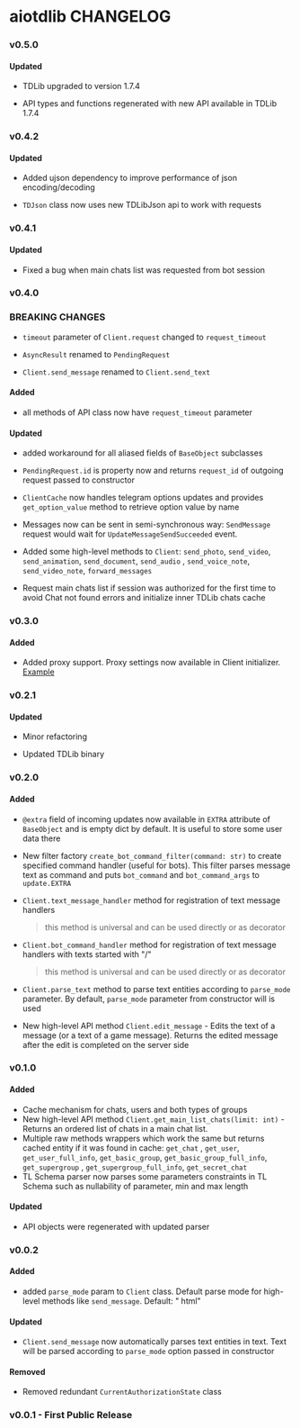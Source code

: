 # aiotdlib CHANGELOG

### v0.5.0

#### Updated

* TDLib upgraded to version 1.7.4

* API types and functions regenerated with new API available in TDLib 1.7.4

### v0.4.2

#### Updated

* Added ujson dependency to improve performance of json encoding/decoding

* `TDJson` class now uses new TDLibJson api to work with requests  

### v0.4.1

#### Updated

* Fixed a bug when main chats list was requested from bot session

### v0.4.0

### BREAKING CHANGES

* `timeout` parameter of `Client.request` changed to `request_timeout`

* `AsyncResult` renamed to `PendingRequest`

* `Client.send_message` renamed to `Client.send_text`

#### Added

* all methods of API class now have `request_timeout` parameter

#### Updated

* added workaround for all aliased fields of `BaseObject` subclasses

* `PendingRequest.id` is property now and returns `request_id` of outgoing request passed to constructor

* `ClientCache` now handles telegram options updates and provides `get_option_value` method to retrieve option value by
  name

* Messages now can be sent in semi-synchronous way: `SendMessage` request would wait for `UpdateMessageSendSucceeded`
  event.

* Added some high-level methods to `Client`: `send_photo`, `send_video`, `send_animation`, `send_document`, `send_audio`
  , `send_voice_note`, `send_video_note`, `forward_messages`

* Request main chats list if session was authorized for the first time to avoid Chat not found errors and initialize
  inner TDLib chats cache

### v0.3.0

#### Added

* Added proxy support. Proxy settings now available in Client
  initializer. [Example](https://github.com/pylakey/aiotdlib#proxy)

### v0.2.1

#### Updated

* Minor refactoring

* Updated TDLib binary

### v0.2.0

#### Added

* `@extra` field of incoming updates now available in `EXTRA` attribute of `BaseObject` and is empty dict by default. It
  is useful to store some user data there

* New filter factory `create_bot_command_filter(command: str)` to create specified command handler (useful for bots).
  This filter parses message text as command and puts `bot_command` and `bot_command_args` to `update.EXTRA`

* `Client.text_message_handler` method for registration of text message handlers
  > this method is universal and can be used directly or as decorator

* `Client.bot_command_handler` method for registration of text message handlers with texts started with "/"
  > this method is universal and can be used directly or as decorator
* `Client.parse_text` method to parse text entities according to `parse_mode` parameter. By default, `parse_mode`
  parameter from constructor will is used

* New high-level API method `Client.edit_message` - Edits the text of a message (or a text of a game message). Returns
  the edited message after the edit is completed on the server side

### v0.1.0

#### Added

* Cache mechanism for chats, users and both types of groups
* New high-level API method `Client.get_main_list_chats(limit: int)` - Returns an ordered list of chats in a main chat
  list.
* Multiple raw methods wrappers which work the same but returns cached entity if it was found in cache: `get_chat`
  , `get_user`, `get_user_full_info`, `get_basic_group`, `get_basic_group_full_info`, `get_supergroup`
  , `get_supergroup_full_info`, `get_secret_chat`
* TL Schema parser now parses some parameters constraints in TL Schema such as nullability of parameter, min and max
  length

#### Updated

* API objects were regenerated with updated parser

### v0.0.2

#### Added

* added `parse_mode` param to `Client` class. Default parse mode for high-level methods like `send_message`. Default: "
  html"

#### Updated

* `Client.send_message` now automatically parses text entities in text. Text will be parsed according to `parse_mode`
  option passed in constructor

#### Removed

* Removed redundant `CurrentAuthorizationState` class

### v0.0.1 - First Public Release